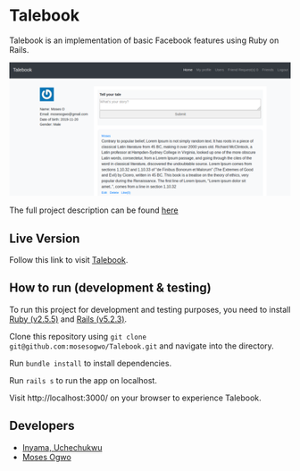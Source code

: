# Talebook

Talebook is an implementation of basic Facebook features using Ruby on Rails.

![](2020-03-16-13-55-03.png)

The full project description can be found [here](https://www.theodinproject.com/courses/ruby-on-rails/lessons/final-project)

## Live Version
Follow this link to visit [Talebook](https://taleboook.herokuapp.com/).

## How to run (development & testing)

To run this project for development and testing purposes, you need to install [Ruby (v2.5.5)](https://www.ruby-lang.org/en/documentation/installation/) and [Rails (v5.2.3)](https://rubygems.org/gems/rails/versions/5.2.3).

Clone this repository using ```git clone git@github.com:mosesogwo/Talebook.git``` and navigate into the directory.

Run ```bundle install``` to install dependencies.

Run ```rails s``` to run the app on localhost.

Visit http://localhost:3000/ on your browser to experience Talebook.


## Developers
* [Inyama, Uchechukwu](https://github.com/uche-inyama)
* [Moses Ogwo](https://github.com/mosesogwo)
